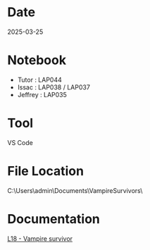# Date
2025-03-25

# Notebook
- Tutor : LAP044
- Issac : LAP038 / LAP037
- Jeffrey : LAP035

# Tool
VS Code

# File Location
C:\Users\admin\Documents\VampireSurvivors\

# Documentation
[L18 - Vampire survivor](https://docs.google.com/presentation/d/1zei0dHR0fZpzkVmF3AFyU8WhgyniOXyQ/edit?usp=drive_link&ouid=103823120062051076702&rtpof=true&sd=true)
